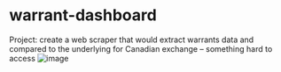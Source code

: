 # warrant-dashboard
Project: create a web scraper that would extract warrants data and compared to the underlying for Canadian exchange – something hard to access
![image](https://github.com/user-attachments/assets/c664f7d5-44a2-403b-910e-bf34e2ed7c15)
